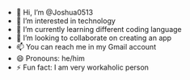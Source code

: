 - 👋 Hi, I’m @Joshua0513
- 👀 I’m interested in technology
- 🌱 I’m currently learning different coding language
- 💞️ I’m looking to collaborate on creating an app
- 📫 You can reach me in my Gmail account
- 😄 Pronouns: he/him
- ⚡ Fun fact: I am very workaholic person

<!---
Joshua0513/Joshua0513 is a ✨ special ✨ repository because its `README.md` (this file) appears on your GitHub profile.
You can click the Preview link to take a look at your changes.
--->

